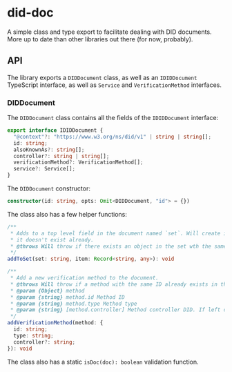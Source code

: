 # did-doc

A simple class and type export to facilitate dealing with DID documents. More up
to date than other libraries out there (for now, probably).

## API

The library exports a `DIDDocument` class, as well as an `IDIDDocument`
TypeScript interface, as well as `Service` and `VerificationMethod` interfaces.

### DIDDocument

The `DIDDocument` class contains all the fields of the `IDIDDocument` interface:
```ts
export interface IDIDDocument {
  "@context"?: "https://www.w3.org/ns/did/v1" | string | string[];
  id: string;
  alsoKnownAs?: string[];
  controller?: string | string[];
  verificationMethod?: VerificationMethod[];
  service?: Service[];
}
```

The `DIDDocument` constructor:
```ts
constructor(id: string, opts: Omit<DIDDocument, "id"> = {})
```

The class also has a few helper functions:
```ts
/**
 * Adds to a top level field in the document named `set`. Will create it, if
 * it doesn't exist already.
 * @throws Will throw if there exists an object in the set wth the same `id` as `item.id`
 */
addToSet(set: string, item: Record<string, any>): void

/**
 * Add a new verification method to the document.
 * @throws Will throw if a method with the same ID already exists in the document
 * @param {Object} method
 * @param {string} method.id Method ID
 * @param {string} method.type Method type
 * @param {string} [method.controller] Method controller DID. If left out, will be set to the document's ID.
 */
addVerificationMethod(method: {
  id: string;
  type: string;
  controller?: string;
}): void
```

The class also has a static `isDoc(doc): boolean` validation function.
